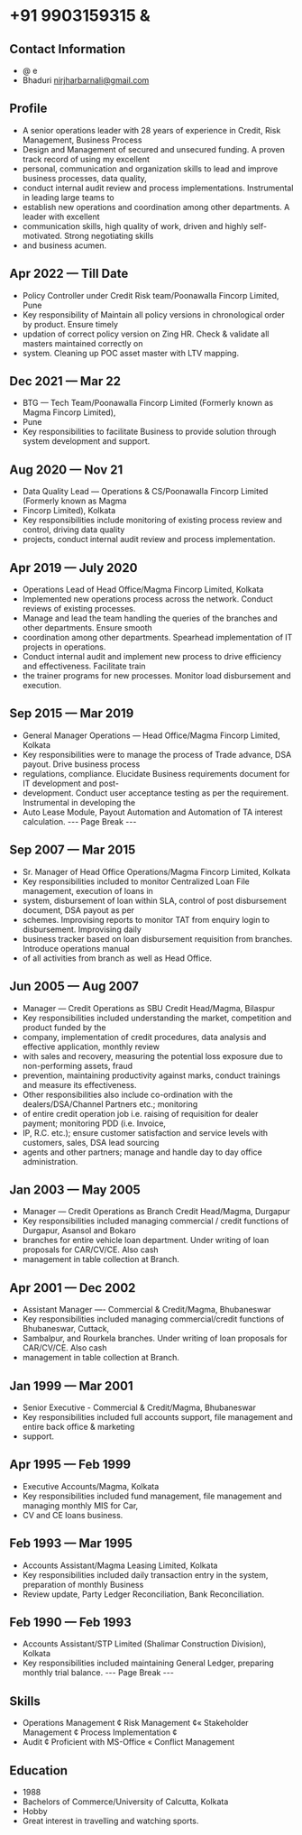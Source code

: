 # +91 9903159315 &

## Contact Information

* @ e
* Bhaduri nirjharbarnali@gmail.com


## Profile

* A senior operations leader with 28 years of experience in Credit, Risk Management, Business Process
* Design and Management of secured and unsecured funding. A proven track record of using my excellent
* personal, communication and organization skills to lead and improve business processes, data quality,
* conduct internal audit review and process implementations. Instrumental in leading large teams to
* establish new operations and coordination among other departments. A leader with excellent
* communication skills, high quality of work, driven and highly self-motivated. Strong negotiating skills
* and business acumen.


## Apr 2022 — Till Date

* Policy Controller under Credit Risk team/Poonawalla Fincorp Limited, Pune
* Key responsibility of Maintain all policy versions in chronological order by product. Ensure timely
* updation of correct policy version on Zing HR. Check & validate all masters maintained correctly on
* system. Cleaning up POC asset master with LTV mapping.


## Dec 2021 — Mar 22

* BTG — Tech Team/Poonawalla Fincorp Limited (Formerly known as Magma Fincorp Limited),
* Pune
* Key responsibilities to facilitate Business to provide solution through system development and support.


## Aug 2020 — Nov 21

* Data Quality Lead — Operations & CS/Poonawalla Fincorp Limited (Formerly known as Magma
* Fincorp Limited), Kolkata
* Key responsibilities include monitoring of existing process review and control, driving data quality
* projects, conduct internal audit review and process implementation.


## Apr 2019 — July 2020

* Operations Lead of Head Office/Magma Fincorp Limited, Kolkata
* Implemented new operations process across the network. Conduct reviews of existing processes.
* Manage and lead the team handling the queries of the branches and other departments. Ensure smooth
* coordination among other departments. Spearhead implementation of IT projects in operations.
* Conduct internal audit and implement new process to drive efficiency and effectiveness. Facilitate train
* the trainer programs for new processes. Monitor load disbursement and execution.


## Sep 2015 — Mar 2019

* General Manager Operations — Head Office/Magma Fincorp Limited, Kolkata
* Key responsibilities were to manage the process of Trade advance, DSA payout. Drive business process
* regulations, compliance. Elucidate Business requirements document for IT development and post-
* development. Conduct user acceptance testing as per the requirement. Instrumental in developing the
* Auto Lease Module, Payout Automation and Automation of TA interest calculation.
--- Page Break ---


## Sep 2007 — Mar 2015

* Sr. Manager of Head Office Operations/Magma Fincorp Limited, Kolkata
* Key responsibilities included to monitor Centralized Loan File management, execution of loans in
* system, disbursement of loan within SLA, control of post disbursement document, DSA payout as per
* schemes. Improvising reports to monitor TAT from enquiry login to disbursement. Improvising daily
* business tracker based on loan disbursement requisition from branches. Introduce operations manual
* of all activities from branch as well as Head Office.


## Jun 2005 — Aug 2007

* Manager — Credit Operations as SBU Credit Head/Magma, Bilaspur
* Key responsibilities included understanding the market, competition and product funded by the
* company, implementation of credit procedures, data analysis and effective application, monthly review
* with sales and recovery, measuring the potential loss exposure due to non-performing assets, fraud
* prevention, maintaining productivity against marks, conduct trainings and measure its effectiveness.
* Other responsibilities also include co-ordination with the dealers/DSA/Channel Partners etc.; monitoring
* of entire credit operation job i.e. raising of requisition for dealer payment; monitoring PDD (i.e. Invoice,
* IP, R.C. etc.); ensure customer satisfaction and service levels with customers, sales, DSA lead sourcing
* agents and other partners; manage and handle day to day office administration.


## Jan 2003 — May 2005

* Manager — Credit Operations as Branch Credit Head/Magma, Durgapur
* Key responsibilities included managing commercial / credit functions of Durgapur, Asansol and Bokaro
* branches for entire vehicle loan department. Under writing of loan proposals for CAR/CV/CE. Also cash
* management in table collection at Branch.


## Apr 2001 — Dec 2002

* Assistant Manager —- Commercial & Credit/Magma, Bhubaneswar
* Key responsibilities included managing commercial/credit functions of Bhubaneswar, Cuttack,
* Sambalpur, and Rourkela branches. Under writing of loan proposals for CAR/CV/CE. Also cash
* management in table collection at Branch.


## Jan 1999 — Mar 2001

* Senior Executive - Commercial & Credit/Magma, Bhubaneswar
* Key responsibilities included full accounts support, file management and entire back office & marketing
* support.


## Apr 1995 — Feb 1999

* Executive Accounts/Magma, Kolkata
* Key responsibilities included fund management, file management and managing monthly MIS for Car,
* CV and CE loans business.


## Feb 1993 — Mar 1995

* Accounts Assistant/Magma Leasing Limited, Kolkata
* Key responsibilities included daily transaction entry in the system, preparation of monthly Business
* Review update, Party Ledger Reconciliation, Bank Reconciliation.


## Feb 1990 — Feb 1993

* Accounts Assistant/STP Limited (Shalimar Construction Division), Kolkata
* Key responsibilities included maintaining General Ledger, preparing monthly trial balance.
--- Page Break ---


## Skills

* Operations Management ¢ Risk Management ¢« Stakeholder Management ¢ Process Implementation ¢
* Audit ¢ Proficient with MS-Office « Conflict Management


## Education

* 1988
* Bachelors of Commerce/University of Calcutta, Kolkata
* Hobby
* Great interest in travelling and watching sports.

